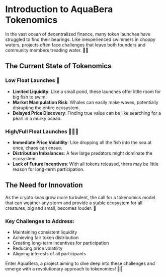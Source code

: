 # Introduction to AquaBera Tokenomics

In the vast ocean of decentralized finance, many token launches have struggled to find their bearings. Like inexperienced swimmers in choppy waters, projects often face challenges that leave both founders and community members treading water. 🏊‍♂️

## The Current State of Tokenomics

### Low Float Launches 🌊
- **Limited Liquidity**: Like a small pond, these launches offer little room for big fish to swim.
- **Market Manipulation Risk**: Whales can easily make waves, potentially disrupting the entire ecosystem.
- **Delayed Price Discovery**: Finding true value can be like searching for a pearl in a murky ocean.

### High/Full Float Launches 🌊🌊🌊
- **Immediate Price Volatility**: Like dropping all the fish into the sea at once, chaos can ensue.
- **Distribution Imbalances**: A few large predators might dominate the ecosystem.
- **Lack of Future Incentives**: With all tokens released, there may be little reason for long-term participation.

## The Need for Innovation

As the crypto seas grow more turbulent, the call for a tokenomics model that can weather any storm and provide a stable ecosystem for all creatures, big and small, becomes louder. 🐾

### Key Challenges to Address:
- Maintaining consistent liquidity
- Achieving fair token distribution
- Creating long-term incentives for participation
- Reducing price volatility
- Aligning interests of all participants

Enter AquaBera, a project aiming to dive deep into these challenges and emerge with a revolutionary approach to tokenomics! 🐻💧
